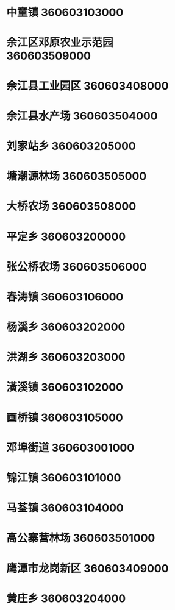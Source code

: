 # 中童镇 360603103000
# 余江区邓原农业示范园 360603509000
# 余江县工业园区 360603408000
# 余江县水产场 360603504000
# 刘家站乡 360603205000
# 塘潮源林场 360603505000
# 大桥农场 360603508000
# 平定乡 360603200000
# 张公桥农场 360603506000
# 春涛镇 360603106000
# 杨溪乡 360603202000
# 洪湖乡 360603203000
# 潢溪镇 360603102000
# 画桥镇 360603105000
# 邓埠街道 360603001000
# 锦江镇 360603101000
# 马荃镇 360603104000
# 高公寨营林场 360603501000
# 鹰潭市龙岗新区 360603409000
# 黄庄乡 360603204000
